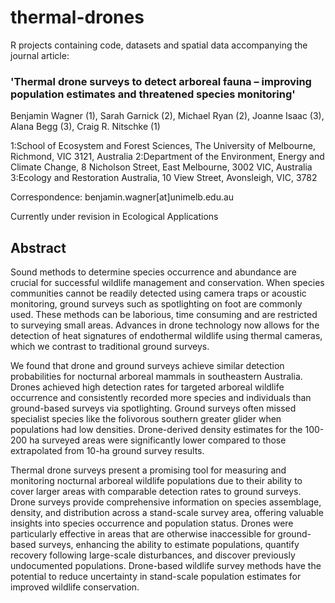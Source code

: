 # thermal-drones

R projects containing code, datasets and spatial data accompanying the journal article:

### 'Thermal drone surveys to detect arboreal fauna – improving population estimates and threatened species monitoring'

Benjamin Wagner (1), Sarah Garnick (2), Michael Ryan (2), Joanne Isaac (3), Alana Begg (3), Craig R. Nitschke (1)

1:School of Ecosystem and Forest Sciences, The University of Melbourne, Richmond, VIC 3121, Australia 
2:Department of the Environment, Energy and Climate Change, 8 Nicholson Street, East Melbourne, 3002 VIC, Australia
3:Ecology and Restoration Australia, 10 View Street, Avonsleigh, VIC, 3782

Correspondence: benjamin.wagner[at]unimelb.edu.au

Currently under revision in Ecological Applications 

## Abstract

Sound methods to determine species occurrence and abundance are crucial for successful wildlife management and conservation. When species communities cannot be readily detected using camera traps or acoustic monitoring, ground surveys such as spotlighting on foot are commonly used. These methods can be laborious, time consuming and are restricted to surveying small areas. Advances in drone technology now allows for the detection of heat signatures of endothermal wildlife using thermal cameras, which we contrast to traditional ground surveys.  

We found that drone and ground surveys achieve similar detection probabilities for nocturnal arboreal mammals in southeastern Australia. Drones achieved high detection rates for targeted arboreal wildlife occurrence and consistently recorded more species and individuals than ground-based surveys via spotlighting. Ground surveys often missed specialist species like the folivorous southern greater glider when populations had low densities. Drone-derived density estimates for the 100-200 ha surveyed areas were significantly lower compared to those extrapolated from 10-ha ground survey results. 

Thermal drone surveys present a promising tool for measuring and monitoring nocturnal arboreal wildlife populations due to their ability to cover larger areas with comparable detection rates to ground surveys. Drone surveys provide comprehensive information on species assemblage, density, and distribution across a stand-scale survey area, offering valuable insights into species occurrence and population status. Drones were particularly effective in areas that are otherwise inaccessible for ground-based surveys, enhancing the ability to estimate populations, quantify recovery following large-scale disturbances, and discover previously undocumented populations. Drone-based wildlife survey methods have the potential to reduce uncertainty in stand-scale population estimates for improved wildlife conservation.
